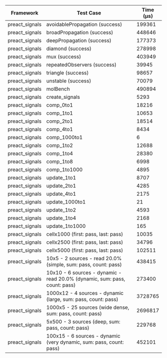 | Framework | Test Case | Time (μs) |
| --- | --- | --- |
| preact_signals | avoidablePropagation (success) | 199361 |
| preact_signals | broadPropagation (success) | 448646 |
| preact_signals | deepPropagation (success) | 177373 |
| preact_signals | diamond (success) | 278998 |
| preact_signals | mux (success) | 403949 |
| preact_signals | repeatedObservers (success) | 39945 |
| preact_signals | triangle (success) | 98657 |
| preact_signals | unstable (success) | 70079 |
| preact_signals | molBench | 490894 |
| preact_signals | create_signals | 5293 |
| preact_signals | comp_0to1 | 18216 |
| preact_signals | comp_1to1 | 10653 |
| preact_signals | comp_2to1 | 18514 |
| preact_signals | comp_4to1 | 8434 |
| preact_signals | comp_1000to1 | 6 |
| preact_signals | comp_1to2 | 12688 |
| preact_signals | comp_1to4 | 28380 |
| preact_signals | comp_1to8 | 6998 |
| preact_signals | comp_1to1000 | 4895 |
| preact_signals | update_1to1 | 8707 |
| preact_signals | update_2to1 | 4285 |
| preact_signals | update_4to1 | 2175 |
| preact_signals | update_1000to1 | 21 |
| preact_signals | update_1to2 | 4593 |
| preact_signals | update_1to4 | 2168 |
| preact_signals | update_1to1000 | 165 |
| preact_signals | cellx1000 (first: pass, last: pass) | 10035 |
| preact_signals | cellx2500 (first: pass, last: pass) | 34796 |
| preact_signals | cellx5000 (first: pass, last: pass) | 102511 |
| preact_signals | 10x5 - 2 sources - read 20.0% (simple, sum: pass, count: pass) | 438415 |
| preact_signals | 10x10 - 6 sources - dynamic - read 20.0% (dynamic, sum: pass, count: pass) | 273400 |
| preact_signals | 1000x12 - 4 sources - dynamic (large, sum: pass, count: pass) | 3728765 |
| preact_signals | 1000x5 - 25 sources (wide dense, sum: pass, count: pass) | 2696817 |
| preact_signals | 5x500 - 3 sources (deep, sum: pass, count: pass) | 229768 |
| preact_signals | 100x15 - 6 sources - dynamic (very dynamic, sum: pass, count: pass) | 452101 |
